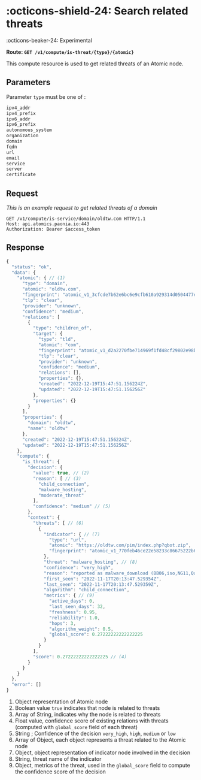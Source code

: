 # :octicons-shield-24: Search related threats

:octicons-beaker-24: Experimental

__Route: `GET /v1/compute/is-threat/{type}/{atomic}`__

This compute resource is used to get related threats of an Atomic node.

## Parameters

Parameter `type` must be one of :

```txt
ipv4_addr
ipv4_prefix
ipv6_addr
ipv6_prefix
autonomous_system
organization
domain
fqdn
url
email
service
server
certificate
```

## Request

*This is an example request to get related threats of a domain*

```http
GET /v1/compute/is-service/domain/oldtw.com HTTP/1.1
Host: api.atomics.paonia.io:443
Authorization: Bearer $access_token
```

## Response

``` {.js .annotate}
{
  "status": "ok",
  "data": {
    "atomic": { // (1)
      "type": "domain",
      "atomic": "oldtw.com",
      "fingerprint": "atomic_v1_3cfcde7b62e6bc6e9cfb610a929314d0504477e68f9c8438ae4c20d339b070f7",
      "tlp": "clear",
      "provider": "unknown",
      "confidence": "medium",
      "relations": [
        {
          "type": "children_of",
          "target": {
            "type": "tld",
            "atomic": "com",
            "fingerprint": "atomic_v1_d2a2270fbe714969f1fd48cf29802e98b4c19526a97315f4df7c0db083ae7cfe",
            "tlp": "clear",
            "provider": "unknown",
            "confidence": "medium",
            "relations": [],
            "properties": {},
            "created": "2022-12-19T15:47:51.156224Z",
            "updated": "2022-12-19T15:47:51.156256Z"
          },
          "properties": {}
        }
      ],
      "properties": {
        "domain": "oldtw",
        "name": "oldtw"
      },
      "created": "2022-12-19T15:47:51.156224Z",
      "updated": "2022-12-19T15:47:51.156256Z"
    },
    "compute": {
      "is_threat": {
        "decision": {
          "value": true, // (2)
          "reason": [ // (3)
            "child_connection",
            "malware_hosting",
            "moderate_threat"
          ],
          "confidence": "medium" // (5)
        },
        "context": {
          "threats": [ // (6)
            {
              "indicator": { // (7)
                "type": "url",
                "atomic": "https://oldtw.com/pim/index.php?qbot.zip",
                "fingerprint": "atomic_v1_770feb46ce22e58233c86675222b6aadd8a085696cb300a31862ad8b75ae4a14"
              },
              "threat": "malware_hosting", // (8)
              "confidence": "very_high",
              "reason": "reported as malware_download (BB06,iso,NG11,Qakbot,qbot,Quakbot,TR,zip) by Cryptolaemus1",
              "first_seen": "2022-11-17T20:13:47.529354Z",
              "last_seen": "2022-11-17T20:13:47.529359Z",
              "algorithm": "child_connection",
              "metrics": { // (9)
                "active_days": 0,
                "last_seen_days": 32,
                "freshness": 0.95,
                "reliability": 1.0,
                "hops": 3,
                "algorithm_weight": 0.5,
                "global_score": 0.27222222222222225
              }
            }
          ],
          "score": 0.27222222222222225 // (4)
        }
      }
    }
  },
  "error": []
}
```

1. Object representation of Atomic node
2. Boolean value `true` indicates that node is related to threats
3. Array of String, indicates why the node is related to threats
4. Float value, confidence score of existing relations with threats (computed with `global_score` field of each threat)
5. String ; Confidence of the decision `very_high`, `high`, `medium` or `low`
6. Array of Object, each object represents a threat related to the Atomic node
7. Object, object representation of indicator node involved in the decision
8. String, threat name of the indicator
9. Object, metrics of the threat, used in the `global_score` field to compute the confidence score of the decision
